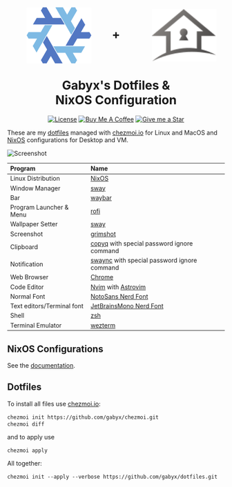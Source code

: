 <h1 align="center">
    <img src="https://raw.githubusercontent.com/NixOS/nixos-artwork/4c449b822779d9f3fca2e0eed36c95b07d623fd9/ng/out/nix.svg" style="margin-left: 20pt; width: 150px" align="center"/>
    <span style="width:100px;display:inline-block;">+</span>
    <img src="config/docs/logo.svg" style="margin-left: 20pt; width:150px" align="center"/>
    <br>
    <br>
    Gabyx's Dotfiles & <br>NixOS Configuration
    <br>
</h1>

<p align="center">
<a href="./LICENSE"><img src="https://img.shields.io/badge/license-GPL-3.svg" alt="License"></a>
<a href="https://www.buymeacoffee.com/gabyx" target="_blank"><img src="https://www.buymeacoffee.com/assets/img/custom_images/orange_img.png" alt="Buy Me A Coffee" style="height: 20px !important;width: 87px;" ></a>
<a href="https://github.com/gabyx/dotfiles"><img src="https://img.shields.io/github/stars/gabyx/dotfiles?style=social" alt="Give me a Star"></a>
</p>

These are my [dotfiles](config) managed with
[chezmoi.io](https://www.chezmoi.io) for Linux and MacOS and [NixOS](nixos)
configurations for Desktop and VM.

![Screenshot](./docs/screenshot.png)

| Program                    | Name                                                                                                                                              |
| :------------------------- | :------------------------------------------------------------------------------------------------------------------------------------------------ |
| Linux Distribution         | [NixOS](https://www.nixos.org/)                                                                                                                   |
| Window Manager             | [sway](https://github.com/swaywm/sway)                                                                                                            |
| Bar                        | [waybar](https://github.com/Alexays/Waybar)                                                                                                       |
| Program Launcher & Menu    | [rofi](https://github.com/DaveDavenport/rofi)                                                                                                     |
| Wallpaper Setter           | [sway](https://github.com/swaywm/sway)                                                                                                            |
| Screenshot                 | [grimshot](https://search.nixos.org/packages?channel=23.05&show=sway-contrib.grimshot&from=0&size=50&sort=relevance&type=packages&query=grimshot) |
| Clipboard                  | [copyq](https://hluk.github.io/CopyQ/) with special password ignore command                                                                       |
| Notification               | [swaync](https://github.com/ErikReider/SwayNotificationCenter) with special password ignore command                                               |
| Web Browser                | [Chrome](https://www.google.com/intl/de/chrome/)                                                                                                  |
| Code Editor                | [Nvim](https://neovim.io/) with [Astrovim](https://github.com/gabyx/astrovim)                                                                     |
| Normal Font                | [NotoSans Nerd Font](https://www.nerdfonts.com/)                                                                                                  |
| Text editors/Terminal font | [JetBrainsMono Nerd Font](https://www.jetbrains.com/lp/mono)                                                                                      |
| Shell                      | [zsh](https://www.zsh.org/)                                                                                                                       |
| Terminal Emulator          | [wezterm](https://wezfurlong.org)                                                                                                                 |

## NixOS Configurations

See the [documentation](nixos/README.md).

## Dotfiles

To install all files use [chezmoi.io](https://www.chezmoi.io):

```shell
chezmoi init https://github.com/gabyx/chezmoi.git
chezmoi diff
```

and to apply use

```shell
chezmoi apply
```

All together:

```shell
chezmoi init --apply --verbose https://github.com/gabyx/dotfiles.git
```

